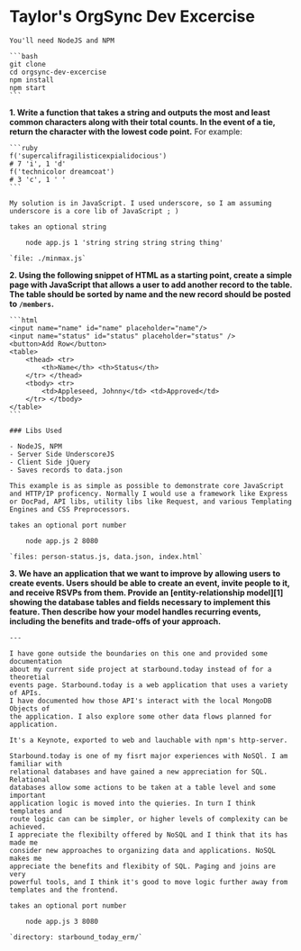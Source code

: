 # Taylor's OrgSync Dev Excercise

    You'll need NodeJS and NPM

    ```bash
    git clone 
    cd orgsync-dev-excercise
    npm install
    npm start
    ```

**1. Write a function that takes a string and outputs the most and least common
    characters along with their total counts. In the event of a tie, return the
    character with the lowest code point.** For example:

    ```ruby
    f('supercalifragilisticexpialidocious')
    # 7 'i', 1 'd'
    f('technicolor dreamcoat')
    # 3 'c', 1 ' '
    ```

    My solution is in JavaScript. I used underscore, so I am assuming underscore is a core lib of JavaScript ; )

    takes an optional string

        node app.js 1 'string string string string thing'

    `file: ./minmax.js`

**2. Using the following snippet of HTML as a starting point, create a simple page
    with JavaScript that allows a user to add another record to the table. The table
    should be sorted by name and the new record should be posted to `/members`.**

    ```html
    <input name="name" id="name" placeholder="name"/>
    <input name="status" id="status" placeholder="status" />
    <button>Add Row</button>
    <table>
        <thead> <tr>
            <th>Name</th> <th>Status</th>
        </tr> </thead>
        <tbody> <tr>
            <td>Appleseed, Johnny</td> <td>Approved</td>
        </tr> </tbody>
    </table>
    ```

    ### Libs Used

    - NodeJS, NPM 
    - Server Side UnderscoreJS
    - Client Side jQuery
    - Saves records to data.json

    This example is as simple as possible to demonstrate core JavaScript and HTTP/IP proficency. Normally I would use a framework like Express or DocPad, API libs, utility libs like Request, and various Templating Engines and CSS Preprocessors.

    takes an optional port number

        node app.js 2 8080

    `files: person-status.js, data.json, index.html`

**3. We have an application that we want to improve by allowing users to create
    events. Users should be able to create an event, invite people to it, and
    receive RSVPs from them. Provide an [entity-relationship model][1] showing
    the database tables and fields necessary to implement this feature. Then
    describe how your model handles recurring events, including the benefits
    and trade-offs of your approach.**

    ---

    I have gone outside the boundaries on this one and provided some documentation
    about my current side project at starbound.today instead of for a theoretial
    events page. Starbound.today is a web application that uses a variety of APIs.
    I have documented how those API's interact with the local MongoDB Objects of
    the application. I also explore some other data flows planned for application.

    It's a Keynote, exported to web and lauchable with npm's http-server.

    Starbound.today is one of my fisrt major experiences with NoSQl. I am familiar with
    relational databases and have gained a new appreciation for SQL. Relational
    databases allow some actions to be taken at a table level and some important
    application logic is moved into the quieries. In turn I think templates and
    route logic can can be simpler, or higher levels of complexity can be achieved.
    I appreciate the flexibilty offered by NoSQL and I think that its has made me
    consider new approaches to organizing data and applications. NoSQL makes me
    appreciate the benefits and flexibity of SQL. Paging and joins are very
    powerful tools, and I think it's good to move logic further away from
    templates and the frontend.

    takes an optional port number

        node app.js 3 8080

    `directory: starbound_today_erm/`

